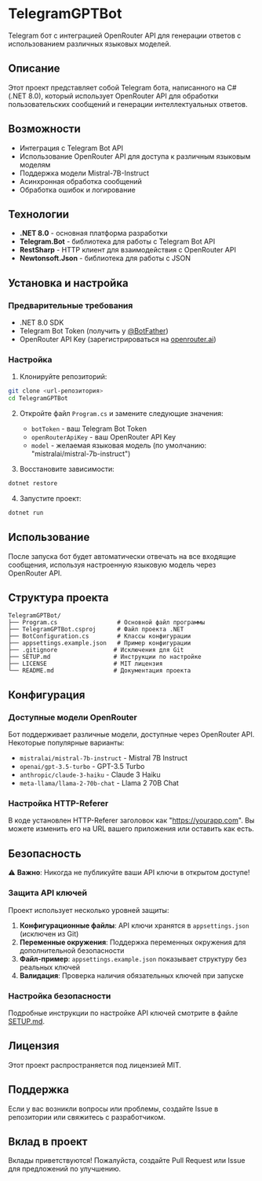# TelegramGPTBot

Telegram бот с интеграцией OpenRouter API для генерации ответов с использованием различных языковых моделей.

## Описание

Этот проект представляет собой Telegram бота, написанного на C# (.NET 8.0), который использует OpenRouter API для обработки пользовательских сообщений и генерации интеллектуальных ответов.

## Возможности

- Интеграция с Telegram Bot API
- Использование OpenRouter API для доступа к различным языковым моделям
- Поддержка модели Mistral-7B-Instruct
- Асинхронная обработка сообщений
- Обработка ошибок и логирование

## Технологии

- **.NET 8.0** - основная платформа разработки
- **Telegram.Bot** - библиотека для работы с Telegram Bot API
- **RestSharp** - HTTP клиент для взаимодействия с OpenRouter API
- **Newtonsoft.Json** - библиотека для работы с JSON

## Установка и настройка

### Предварительные требования

- .NET 8.0 SDK
- Telegram Bot Token (получить у [@BotFather](https://t.me/BotFather))
- OpenRouter API Key (зарегистрироваться на [openrouter.ai](https://openrouter.ai))

### Настройка

1. Клонируйте репозиторий:
```bash
git clone <url-репозитория>
cd TelegramGPTBot
```

2. Откройте файл `Program.cs` и замените следующие значения:
   - `botToken` - ваш Telegram Bot Token
   - `openRouterApiKey` - ваш OpenRouter API Key
   - `model` - желаемая языковая модель (по умолчанию: "mistralai/mistral-7b-instruct")

3. Восстановите зависимости:
```bash
dotnet restore
```

4. Запустите проект:
```bash
dotnet run
```

## Использование

После запуска бот будет автоматически отвечать на все входящие сообщения, используя настроенную языковую модель через OpenRouter API.

## Структура проекта

```
TelegramGPTBot/
├── Program.cs                 # Основной файл программы
├── TelegramGPTBot.csproj      # Файл проекта .NET
├── BotConfiguration.cs        # Классы конфигурации
├── appsettings.example.json   # Пример конфигурации
├── .gitignore                # Исключения для Git
├── SETUP.md                  # Инструкции по настройке
├── LICENSE                   # MIT лицензия
└── README.md                 # Документация проекта
```

## Конфигурация

### Доступные модели OpenRouter

Бот поддерживает различные модели, доступные через OpenRouter API. Некоторые популярные варианты:

- `mistralai/mistral-7b-instruct` - Mistral 7B Instruct
- `openai/gpt-3.5-turbo` - GPT-3.5 Turbo
- `anthropic/claude-3-haiku` - Claude 3 Haiku
- `meta-llama/llama-2-70b-chat` - Llama 2 70B Chat

### Настройка HTTP-Referer

В коде установлен HTTP-Referer заголовок как "https://yourapp.com". Вы можете изменить его на URL вашего приложения или оставить как есть.

## Безопасность

⚠️ **Важно**: Никогда не публикуйте ваши API ключи в открытом доступе!

### Защита API ключей

Проект использует несколько уровней защиты:

1. **Конфигурационные файлы**: API ключи хранятся в `appsettings.json` (исключен из Git)
2. **Переменные окружения**: Поддержка переменных окружения для дополнительной безопасности
3. **Файл-пример**: `appsettings.example.json` показывает структуру без реальных ключей
4. **Валидация**: Проверка наличия обязательных ключей при запуске

### Настройка безопасности

Подробные инструкции по настройке API ключей смотрите в файле [SETUP.md](SETUP.md).

## Лицензия

Этот проект распространяется под лицензией MIT.

## Поддержка

Если у вас возникли вопросы или проблемы, создайте Issue в репозитории или свяжитесь с разработчиком.

## Вклад в проект

Вклады приветствуются! Пожалуйста, создайте Pull Request или Issue для предложений по улучшению.
